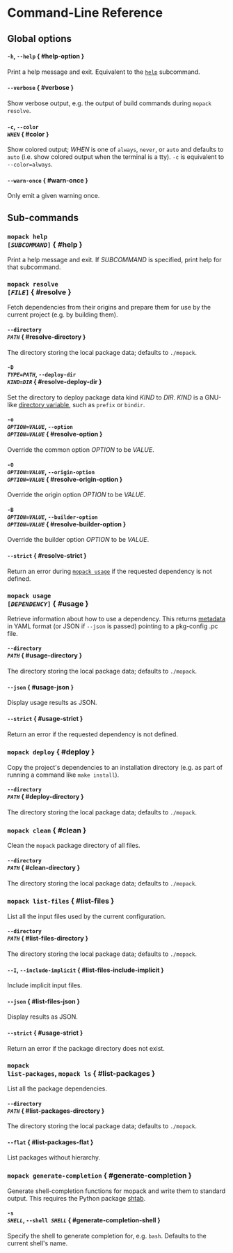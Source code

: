 # Command-Line Reference

## Global options

#### `-h`, `--help` { #help-option }

Print a help message and exit. Equivalent to the [`help`](#help) subcommand.

#### `--verbose` { #verbose }

Show verbose output, e.g. the output of build commands during `mopack resolve`.

#### `-c`, <code>--color *WHEN*</code> { #color }

Show colored output; *WHEN* is one of `always`, `never`, or `auto` and defaults
to `auto` (i.e. show colored output when the terminal is a tty). `-c` is
equivalent to `--color=always`.

#### `--warn-once` { #warn-once }

Only emit a given warning once.

## Sub-commands

### <code>mopack help [*SUBCOMMAND*]</code> { #help }

Print a help message and exit. If *SUBCOMMAND* is specified, print help for that
subcommand.

### <code>mopack resolve [*FILE*]</code> { #resolve }

Fetch dependencies from their origins and prepare them for use by the current
project (e.g. by building them).

#### <code>--directory *PATH*</code> { #resolve-directory }

The directory storing the local package data; defaults to `./mopack`.

#### <code>-D *TYPE*=*PATH*</code>, <code>--deploy-dir *KIND*=*DIR*</code> { #resolve-deploy-dir }

Set the directory to deploy package data kind *KIND* to *DIR*. *KIND* is a
GNU-like [directory variable][gnu-directory-variables], such as `prefix` or
`bindir`.

#### <code>-o *OPTION*=*VALUE*</code>, <code>--option *OPTION*=*VALUE*</code> { #resolve-option }

Override the common option *OPTION* to be *VALUE*.

#### <code>-O *OPTION*=*VALUE*</code>, <code>--origin-option *OPTION*=*VALUE*</code> { #resolve-origin-option }

Override the origin option *OPTION* to be *VALUE*.

#### <code>-B *OPTION*=*VALUE*</code>, <code>--builder-option *OPTION*=*VALUE*</code> { #resolve-builder-option }

Override the builder option *OPTION* to be *VALUE*.

#### `--strict` { #resolve-strict }

Return an error during [`mopack usage`](#usage) if the requested dependency is
not defined.

### <code>mopack usage [*DEPENDENCY*]</code> { #usage }

Retrieve information about how to use a dependency. This returns
[metadata](usage.md#usage-results) in YAML format (or JSON if `--json` is
passed) pointing to a pkg-config .pc file.

#### <code>--directory *PATH*</code> { #usage-directory }

The directory storing the local package data; defaults to `./mopack`.

#### `--json` { #usage-json }

Display usage results as JSON.

#### `--strict` { #usage-strict }

Return an error if the requested dependency is not defined.

### <code>mopack deploy</code> { #deploy }

Copy the project's dependencies to an installation directory (e.g. as part of
running a command like `make install`).

#### <code>--directory *PATH*</code> { #deploy-directory }

The directory storing the local package data; defaults to `./mopack`.

### <code>mopack clean</code> { #clean }

Clean the `mopack` package directory of all files.

#### <code>--directory *PATH*</code> { #clean-directory }

The directory storing the local package data; defaults to `./mopack`.

### <code>mopack list-files</code> { #list-files }

List all the input files used by the current configuration.

#### <code>--directory *PATH*</code> { #list-files-directory }

The directory storing the local package data; defaults to `./mopack`.

#### `--I`, `--include-implicit` { #list-files-include-implicit }

Include implicit input files.

#### `--json` { #list-files-json }

Display results as JSON.

#### `--strict` { #usage-strict }

Return an error if the package directory does not exist.

### <code>mopack list-packages</code>, <code>mopack ls</code> { #list-packages }

List all the package dependencies.

#### <code>--directory *PATH*</code> { #list-packages-directory }

The directory storing the local package data; defaults to `./mopack`.

#### `--flat` { #list-packages-flat }

List packages without hierarchy.

### `mopack generate-completion` { #generate-completion }

Generate shell-completion functions for mopack and write them to standard
output. This requires the Python package [shtab][shtab].

#### <code>-s *SHELL*</code>, <code>--shell *SHELL*</code> { #generate-completion-shell }

Specify the shell to generate completion for, e.g. `bash`. Defaults to the
current shell's name.

[gnu-directory-variables]: https://www.gnu.org/prep/standards/html_node/Directory-Variables.html
[shtab]: https://github.com/iterative/shtab
